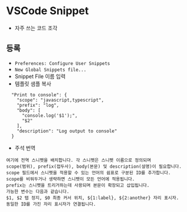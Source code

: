 # VSCode Snippet
* 자주 쓰는 코드 조각

## 등록
* `Preferences: Configure User Snippets`
* `New Global Snippets file...`
* Snippet File 이름 입력
* 템플릿 샘플 복사

```
  "Print to console": {
    "scope": "javascript,typescript",
    "prefix": "log",
    "body": [
      "console.log('$1');",
      "$2"
    ],
    "description": "Log output to console"
  }
```

* 주석 번역
```
여기에 전역 스니펫을 배치합니다. 각 스니펫은 스니펫 이름으로 정의되며 
scope(범위), prefix(접두사), body(본문) 및 description(설명)이 필요합니다.
scope 필드에서 스니펫을 적용할 수 있는 언어의 쉼표로 구분된 ID를 추가합니다.
scope를 비워두거나 생략하면 스니펫이 모든 언어에 적용됩니다.
prefix는 스니펫을 트리거하는데 사용되며 본문이 확장되고 삽입됩니다.
가능한 변수는 다음과 같습니다.
$1, $2 탭 정지, $0 최종 커서 위치, ${1:label}, ${2:another} 자리 표시자.
동일한 ID를 가진 자리 표시자가 연결됩니다.
```
